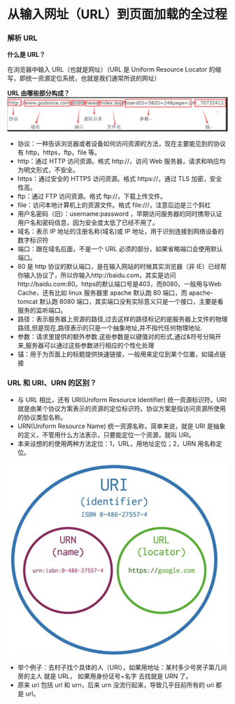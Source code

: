 # 从输入网址（URL）到页面加载的全过程

### 解析 URL

**什么是 URL？**

在浏览器中输入 URL（也就是网址）（URL 是 Uniform Resource Locator 的缩写，即统一资源定位系统，也就是我们通常所说的网址）

**URL 由哪些部分构成？**
![这是图片](../public//FBCAD8FA-724F-4464-8E28-84A628820B32.png "Magic Gardens")

- 协议：一种告诉浏览器或者设备如何访问资源的方法，现在主要能见到的协议有 http，https，ftp，file 等。
- http：通过 HTTP 访问资源。格式 http://，访问 Web 服务器，请求和响应均为明文形式，不安全。
- https：通过安全的 HTTPS 访问资源。格式 https://，通过 TLS 加密，安全性高。
- ftp：通过 FTP 访问资源。格式 ftp://，下载上传文件。
- file：访问本地计算机上的资源文件。格式 file:///，注意后边是三个斜杠
- 用户名密码（旧）：username:password ，早期访问服务器的同时携带认证用户名和密码信息，因为安全度太低了已经不用了。
- 域名：表示 IP 地址的注册名称(域名)或 IP 地址，用于识别连接到网络设备的数字标识符
- 端口：跟在域名后面，不是一个 URL 必须的部分，如果省略端口会使用默认端口。
- 80 是 http 协议的默认端口，是在输入网站的时候其实浏览器（非 IE）已经帮你输入协议了，所以你输入http://baidu.com，其实是访问http://baidu.com:80。https的默认端口号是403，而8080，一般用与Web Cache，还有比如 linux 服务器里 apache 默认跑 80 端口，而 apache-tomcat 默认跑 8080 端口，其实端口没有实际意义只是一个接口，主要是看服务的监听端口。
- 路径：表示服务器上资源的路径,过去这样的路径标记的是服务器上文件的物理路径,但是现在,路径表示的只是一个抽象地址,并不指代任何物理地址.
- 参数：请求里提供的额外参数.这些参数是以键值对的形式,通过&符号分隔开来,服务器可以通过这些参数进行相应的个性化处理
- 锚：用于为页面上的标题提供快速链接，一般用来定位到某个位置，如锚点链接

### URL 和 URI、URN 的区别？

- 与 URL 相比，还有 URI(Uniform Resource Identifier) 统一资源标识符。URI 就是由某个协议方案表示的资源的定位标识符。协议方案是指访问资源所使用的协议类型名称。
- URN(Uniform Resource Name) 统一资源名称，简单来说，就是 URI 是抽象的定义，不管用什么方法表示，只要能定位一个资源，就叫 URI。
- 本来设想的的使用两种方法定位：1，URL，用地址定位；2，URN 用名称定位。

![这是图片](../public/2.png "Magic Gardens")

- 举个例子：去村子找个具体的人（URI），如果用地址：某村多少号房子第几间房的主人 就是 URL， 如果用身份证号+名字 去找就是 URN 了。
- 原来 uri 包括 url 和 urn，后来 urn 没流行起来，导致几乎目前所有的 uri 都是 url。

